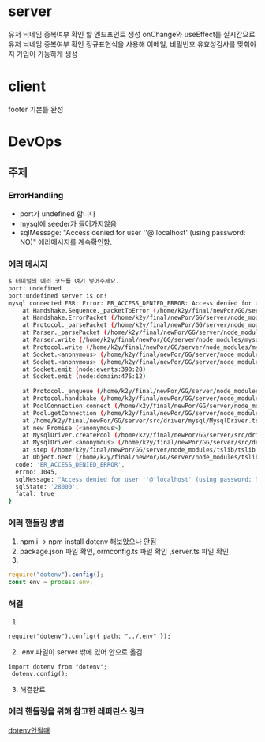 # server

유저 닉네임 중복여부 확인 할 엔드포인트 생성
onChange와 useEffect를 실시간으로 유저 닉네임 중복여부 확인
정규표현식을 사용해 이메일, 비밀번호 유효성검사를 맞춰야지 가입이 가능하게 생성

# client

footer 기본틀 완성

# DevOps

## 주제

### ErrorHandling

- port가 undefined 합니다
- mysql에 seeder가 들어가지않음
- sqlMessage: "Access denied for user ''@'localhost' (using password: NO)" 에러메시지를 계속확인함.

### 에러 메시지

```bash
$ 터미널의 에러 코드를 여기 넣어주세요.
port: undefined
port:undefined server is on!
mysql connected ERR: Error: ER_ACCESS_DENIED_ERROR: Access denied for user ''@'localhost' (using password: NO)
    at Handshake.Sequence._packetToError (/home/k2y/final/newPor/GG/server/node_modules/mysql/lib/protocol/sequences/Sequence.js:47:14)
    at Handshake.ErrorPacket (/home/k2y/final/newPor/GG/server/node_modules/mysql/lib/protocol/sequences/Handshake.js:123:18)
    at Protocol._parsePacket (/home/k2y/final/newPor/GG/server/node_modules/mysql/lib/protocol/Protocol.js:291:23)
    at Parser._parsePacket (/home/k2y/final/newPor/GG/server/node_modules/mysql/lib/protocol/Parser.js:433:10)
    at Parser.write (/home/k2y/final/newPor/GG/server/node_modules/mysql/lib/protocol/Parser.js:43:10)
    at Protocol.write (/home/k2y/final/newPor/GG/server/node_modules/mysql/lib/protocol/Protocol.js:38:16)
    at Socket.<anonymous> (/home/k2y/final/newPor/GG/server/node_modules/mysql/lib/Connection.js:88:28)
    at Socket.<anonymous> (/home/k2y/final/newPor/GG/server/node_modules/mysql/lib/Connection.js:526:10)
    at Socket.emit (node:events:390:28)
    at Socket.emit (node:domain:475:12)
    --------------------
    at Protocol._enqueue (/home/k2y/final/newPor/GG/server/node_modules/mysql/lib/protocol/Protocol.js:144:48)
    at Protocol.handshake (/home/k2y/final/newPor/GG/server/node_modules/mysql/lib/protocol/Protocol.js:51:23)
    at PoolConnection.connect (/home/k2y/final/newPor/GG/server/node_modules/mysql/lib/Connection.js:116:18)
    at Pool.getConnection (/home/k2y/final/newPor/GG/server/node_modules/mysql/lib/Pool.js:48:16)
    at /home/k2y/final/newPor/GG/server/src/driver/mysql/MysqlDriver.ts:1025:18
    at new Promise (<anonymous>)
    at MysqlDriver.createPool (/home/k2y/final/newPor/GG/server/src/driver/mysql/MysqlDriver.ts:1022:16)
    at MysqlDriver.<anonymous> (/home/k2y/final/newPor/GG/server/src/driver/mysql/MysqlDriver.ts:369:36)
    at step (/home/k2y/final/newPor/GG/server/node_modules/tslib/tslib.js:143:27)
    at Object.next (/home/k2y/final/newPor/GG/server/node_modules/tslib/tslib.js:124:57) {
  code: 'ER_ACCESS_DENIED_ERROR',
  errno: 1045,
  sqlMessage: "Access denied for user ''@'localhost' (using password: NO)",
  sqlState: '28000',
  fatal: true
}

```

### 에러 핸들링 방법

1. npm i -> npm install dotenv 해보았으나 안됨
2. package.json 파일 확인, ormconfig.ts 파일 확인 ,server.ts 파일 확인
3.

```jsx
require("dotenv").config();
const env = process.env;
```

### 해결

1.

```
require("dotenv").config({ path: "../.env" });
```

2. .env 파일이 server 밖에 있어 안으로 옮김

```
import dotenv from "dotenv";
 dotenv.config();
```

3. 해결완료

### 에러 핸들링을 위해 참고한 레퍼런스 링크

[dotenv안될때](https://zionh.tistory.com/34)
